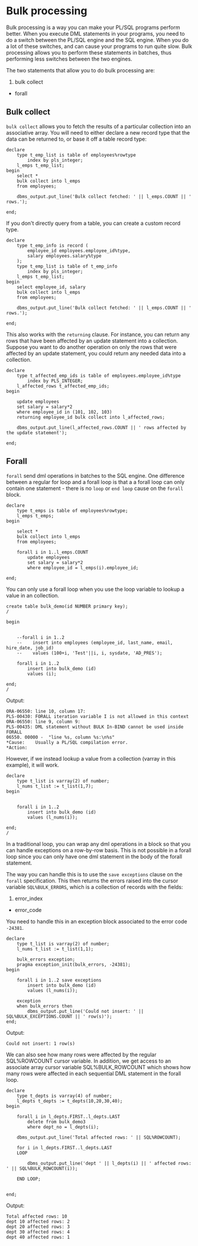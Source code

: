 # Bulk processing

Bulk processing is a way you can make your PL/SQL programs perform better. When you execute DML statements in your programs, you need to do a switch between the PL/SQL engine and the SQL engine. When you do a lot of these switches, and can cause your programs to run quite slow. Bulk processing allows you to perform these statements in batches, thus performing less switches between the two engines.

The two statements that allow you to do bulk processing are:

1. bulk collect
* forall

## Bulk collect

`bulk collect` allows you to fetch the results of a particular collection into an associative array. You will need to either declare a new record type that the data can be returned to, or base it off a table record type:

```plsql
declare
    type t_emp_list is table of employees%rowtype
        index by pls_integer;
    l_emps t_emp_list;
begin
    select *
    bulk collect into l_emps
    from employees;

    dbms_output.put_line('Bulk collect fetched: ' || l_emps.COUNT || ' rows.');

end;
```

If you don't directly query from a table, you can create a custom record type.

```plsql
declare
    type t_emp_info is record (
        employee_id employees.employee_id%type,
        salary employees.salary%type
    );
    type t_emp_list is table of t_emp_info
        index by pls_integer;
    l_emps t_emp_list;
begin
    select employee_id, salary
    bulk collect into l_emps
    from employees;

    dbms_output.put_line('Bulk collect fetched: ' || l_emps.COUNT || ' rows.');

end;
```

This also works with the `returning` clause. For instance, you can return any rows that have been affected by an update statement into a collection. Suppose you want to do another operation on only the rows that were affected by an update statement, you could return any needed data into a collection.

```plsql
declare
    type t_affected_emp_ids is table of employees.employee_id%type
        index by PLS_INTEGER;
    l_affected_rows t_affected_emp_ids;
begin

    update employees
    set salary = salary*2
    where employee_id in (101, 102, 103)
    returning employee_id bulk collect into l_affected_rows;

    dbms_output.put_line(l_affected_rows.COUNT || ' rows affected by the update statement');

end;
```

## Forall

`forall` send dml operations in batches to the SQL engine. One difference between a regular for loop and a forall loop is that a a forall loop can only contain one statement - there is no `loop` or `end loop` cause on the `forall` block.

```plsql
declare
    type t_emps is table of employees%rowtype;
    l_emps t_emps;
begin

    select *
    bulk collect into l_emps
    from employees;

    forall i in 1..l_emps.COUNT
        update employees
        set salary = salary*2
        where employee_id = l_emps(i).employee_id;

end;
```

You can only use a forall loop when you use the loop variable to lookup a value in an collection.

```plsql
create table bulk_demo(id NUMBER primary key);
/

begin


    --forall i in 1..2
    --    insert into employees (employee_id, last_name, email, hire_date, job_id)
    --    values (100+i, 'Test'||i, i, sysdate, 'AD_PRES');

    forall i in 1..2
        insert into bulk_demo (id)
        values (i);

end;
/
```

Output:
```
ORA-06550: line 10, column 17:
PLS-00430: FORALL iteration variable I is not allowed in this context
ORA-06550: line 9, column 9:
PLS-00435: DML statement without BULK In-BIND cannot be used inside FORALL
06550. 00000 -  "line %s, column %s:\n%s"
*Cause:    Usually a PL/SQL compilation error.
*Action:
```

However, if we instead lookup a value from a collection (varray in this example), it will work.

```plsql
declare
    type t_list is varray(2) of number;
    l_nums t_list := t_list(1,7);
begin


    forall i in 1..2
        insert into bulk_demo (id)
        values (l_nums(i));

end;
/
```

In a traditional loop, you can wrap any dml operations in a block so that you can handle exceptions on a row-by-row basis. This is not possible in a forall loop since you can only have one dml statement in the body of the forall statement.

The way you can handle this is to use the `save exceptions` clause on the `forall` specification. This then returns the errors raised into the cursor variable `SQL%BULK_ERRORS`, which is a collection of records with the fields:

1. error_index
* error_code

You need to handle this in an exception block associated to the error code `-24381`.

```plsql
declare
    type t_list is varray(2) of number;
    l_nums t_list := t_list(1,1);

    bulk_errors exception;
    pragma exception_init(bulk_errors, -24381);
begin

    forall i in 1..2 save exceptions
        insert into bulk_demo (id)
        values (l_nums(i));

    exception
    when bulk_errors then
        dbms_output.put_line('Could not insert: ' || SQL%BULK_EXCEPTIONS.COUNT || ' row(s)');
end;
```

Output:
```
Could not insert: 1 row(s)
```

We can also see how many rows were affected by the regular SQL%ROWCOUNT cursor variable. In addition, we get access to an associate array cursor variable SQL%BULK_ROWCOUNT which shows how many rows were affected in each sequential DML statement in the forall loop.

```plsql
declare
    type t_depts is varray(4) of number;
    l_depts t_depts := t_depts(10,20,30,40);
begin

    forall i in l_depts.FIRST..l_depts.LAST
        delete from bulk_demo3
        where dept_no = l_depts(i);

    dbms_output.put_line('Total affected rows: ' || SQL%ROWCOUNT);

    for i in l_depts.FIRST..l_depts.LAST
    LOOP

        dbms_output.put_line('dept ' || l_depts(i) || ' affected rows: ' || SQL%BULK_ROWCOUNT(i));

    END LOOP;


end;
```

Output:
```
Total affected rows: 10
dept 10 affected rows: 2
dept 20 affected rows: 3
dept 30 affected rows: 4
dept 40 affected rows: 1
```
